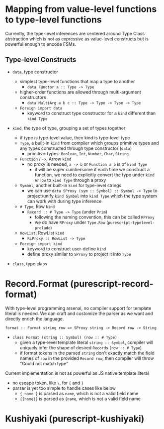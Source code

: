 # Mapping from value-level functions to type-level functions

Currently, the type-level inferences are centered around Type Class abstraction which is not as expressive as value-level constructs but is powerful enough to encode FSMs.

## Type-level Constructs

- `data`, type constructor
  - simplest type-level functions that map a type to another
    - `data Functor a :: Type -> Type`
  - higher-order functions are allowed through multi-argument constructors
    - `data MultiArg a b c :: Type -> Type -> Type -> Type`
  - `Foreign import data`
    - keyword to construct type constructor for a `kind` different than `kind Type`

- `kind`, the type of type, grouping a set of types together
  - if type is type-level value, then kind is type-level type
  - `Type`, a built-in `kind` from compiler which groups primitive types and any types constructed through type constructor (`data`)
    - primitive-types: `Boolean`, `Int`, `Number`, `Char`, `String`
  - `Function` / `->`, Arrow `kind`
    - no proxy is needed, `a -> b` or `Function a b` is of `kind Type`
      - it will be super cumbersome if each time we construct a function, we need to explicitly convert the type under `kind Arrow` to `kind Type` through a proxy
  - `Symbol`, another built-in `kind` for type-level strings
    - we can use `data SProxy (sym :: Symbol) :: Symbol -> Type` to project/unify `kind Symbol` into `kind Type` which the type system can work with during type inference
  - `# Type`, Row `kind`
    - `Record :: # Type -> Type` (under `Prim`)
      - following the naming convention, this can be called `RProxy`
      - we do have `RProxy` under `Type.Row` (`purescript-typelevel-prelude`)
  - `RowList`, RowList `kind`
    - `RLProxy :: RowList -> Type`
  - `Foreign import kind`
    - keyword to construct user-define `kind`
    - define proxy similar to `SProxy` to project it into `Type`

- `class`, type class
    

# Record.Format (purescript-record-format)
With type-level programming arsenal, no compiler support for template literal is needed.
We can craft and customize the parser as we want and directly enrich the language.

`format :: Format string row => SProxy string -> Record row -> String`
- `class Format (string :: Symbol) (row :: # Type)`
  - given a type-level template literal `string :: Symbol`, compiler will uniquely infer the shape of desired `Record`s (`row :: # Type`)
  - if format tokens in the parsed `string` don't exactly match the field names of `row` in the provided `Record row`, then compiler will throw "Could not match type"

Current implementation is not as powerful as JS native template literal
- no escape token, like `\`, for `{` and `}`
- parser is yet too simple to handle cases like below
  - `{ name }` is parsed as ` name `, which is not a valid field name
  - `{{name}}` is parsed as `{name`, which is not a valid field name
  
# Kushiyaki (purescript-kushiyaki)

